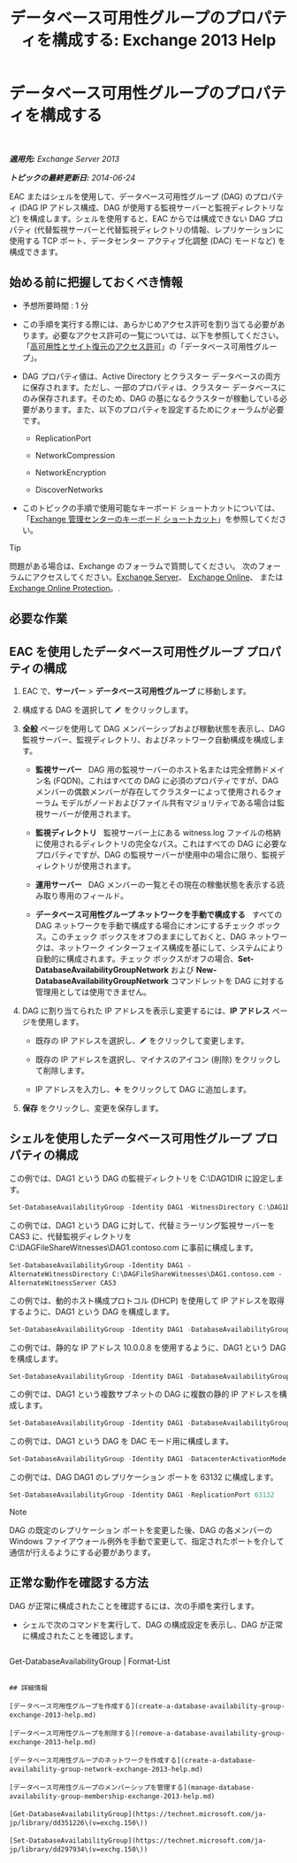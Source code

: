 ﻿---
title: 'データベース可用性グループのプロパティを構成する: Exchange 2013 Help'
TOCTitle: データベース可用性グループのプロパティを構成する
ms:assetid: 50daeac5-a16f-4362-a325-19e0fe25d59d
ms:mtpsurl: https://technet.microsoft.com/ja-jp/library/Dd297985(v=EXCHG.150)
ms:contentKeyID: 48269485
ms.date: 05/23/2018
mtps_version: v=EXCHG.150
ms.translationtype: MT
---

# データベース可用性グループのプロパティを構成する

 

_**適用先:** Exchange Server 2013_

_**トピックの最終更新日:** 2014-06-24_

EAC またはシェルを使用して、データベース可用性グループ (DAG) のプロパティ (DAG IP アドレス構成、DAG が使用する監視サーバーと監視ディレクトリなど) を構成します。シェルを使用すると、EAC からでは構成できない DAG プロパティ (代替監視サーバーと代替監視ディレクトリの情報、レプリケーションに使用する TCP ポート、データセンター アクティブ化調整 (DAC) モードなど) を構成できます。

## 始める前に把握しておくべき情報

  - 予想所要時間 : 1 分

  - この手順を実行する際には、あらかじめアクセス許可を割り当てる必要があります。必要なアクセス許可の一覧については、以下を参照してください。「[高可用性とサイト復元のアクセス許可](high-availability-and-site-resilience-permissions-exchange-2013-help.md)」の「データベース可用性グループ」。

  - DAG プロパティ値は、Active Directory とクラスター データベースの両方に保存されます。ただし、一部のプロパティは、クラスター データベースにのみ保存されます。そのため、DAG の基になるクラスターが稼動している必要があります。また、以下のプロパティを設定するためにクォーラムが必要です。
    
      - ReplicationPort
    
      - NetworkCompression
    
      - NetworkEncryption
    
      - DiscoverNetworks

  - このトピックの手順で使用可能なキーボード ショートカットについては、「[Exchange 管理センターのキーボード ショートカット](keyboard-shortcuts-in-the-exchange-admin-center-exchange-online-protection-help.md)」を参照してください。


> [!TIP]
> 問題がある場合は、Exchange のフォーラムで質問してください。 次のフォーラムにアクセスしてください。<A href="https://go.microsoft.com/fwlink/p/?linkid=60612">Exchange Server</A>、 <A href="https://go.microsoft.com/fwlink/p/?linkid=267542">Exchange Online</A>、 または <A href="https://go.microsoft.com/fwlink/p/?linkid=285351">Exchange Online Protection</A>。.



## 必要な作業

## EAC を使用したデータベース可用性グループ プロパティの構成

1.  EAC で、<strong>サーバー</strong> \> <strong>データベース可用性グループ</strong> に移動します。

2.  構成する DAG を選択して ![編集アイコン](images/Bb124582.6f53ccb2-1f13-4c02-bea0-30690e6ea71d(EXCHG.150).gif "編集アイコン") をクリックします。

3.      
    <strong>全般</strong> ページを使用して DAG メンバーシップおよび稼動状態を表示し、DAG 監視サーバー、監視ディレクトリ、およびネットワーク自動構成を構成します。
    
      - <strong>監視サーバー</strong>   DAG 用の監視サーバーのホスト名または完全修飾ドメイン名 (FQDN)。これはすべての DAG に必須のプロパティですが、DAG メンバーの偶数メンバーが存在してクラスターによって使用されるクォーラム モデルがノードおよびファイル共有マジョリティである場合は監視サーバーが使用されます。
    
      - <strong>監視ディレクトリ</strong>   監視サーバー上にある witness.log ファイルの格納に使用されるディレクトリの完全なパス。これはすべての DAG に必要なプロパティですが、DAG の監視サーバーが使用中の場合に限り、監視ディレクトリが使用されます。
    
      - <strong>運用サーバー</strong>   DAG メンバーの一覧とその現在の稼働状態を表示する読み取り専用のフィールド。
    
      - <strong>データベース可用性グループ ネットワークを手動で構成する</strong>   すべての DAG ネットワークを手動で構成する場合にオンにするチェック ボックス。このチェック ボックスをオフのままにしておくと、DAG ネットワークは、ネットワーク インターフェイス構成を基にして、システムにより自動的に構成されます。チェック ボックスがオフの場合、**Set-DatabaseAvailabilityGroupNetwork** および **New-DatabaseAvailabilityGroupNetwork** コマンドレットを DAG に対する管理用としては使用できません。

4.      
    DAG に割り当てられた IP アドレスを表示し変更するには、<strong>IP アドレス</strong> ページを使用します。
    
      - 既存の IP アドレスを選択し、![編集アイコン](images/Bb124582.6f53ccb2-1f13-4c02-bea0-30690e6ea71d(EXCHG.150).gif "編集アイコン") をクリックして変更します。
    
      - 既存の IP アドレスを選択し、マイナスのアイコン (削除) をクリックして削除します。
    
      - IP アドレスを入力し、![\[追加\] アイコン](images/JJ218640.c1e75329-d6d7-4073-a27d-498590bbb558(EXCHG.150).gif "[追加] アイコン") をクリックして DAG に追加します。

5.      
    <strong>保存</strong> をクリックし、変更を保存します。

## シェルを使用したデータベース可用性グループ プロパティの構成

この例では、DAG1 という DAG の監視ディレクトリを C:\\DAG1DIR に設定します。

```powershell
Set-DatabaseAvailabilityGroup -Identity DAG1 -WitnessDirectory C:\DAG1DIR
```

この例では、DAG1 という DAG に対して、代替ミラーリング監視サーバーを CAS3 に、代替監視ディレクトリを C:\\DAGFileShareWitnesses\\DAG1.contoso.com に事前に構成します。

    Set-DatabaseAvailabilityGroup -Identity DAG1 -AlternateWitnessDirectory C:\DAGFileShareWitnesses\DAG1.contoso.com -AlternateWitnessServer CAS3

この例では、動的ホスト構成プロトコル (DHCP) を使用して IP アドレスを取得するように、DAG1 という DAG を構成します。

```powershell
Set-DatabaseAvailabilityGroup -Identity DAG1 -DatabaseAvailabilityGroupIPAddresses 0.0.0.0
```

この例では、静的な IP アドレス 10.0.0.8 を使用するように、DAG1 という DAG を構成します。

```powershell
Set-DatabaseAvailabilityGroup -Identity DAG1 -DatabaseAvailabilityGroupIPAddresses 10.0.0.8
```

この例では、DAG1 という複数サブネットの DAG に複数の静的 IP アドレスを構成します。

```powershell
Set-DatabaseAvailabilityGroup -Identity DAG1 -DatabaseAvailabilityGroupIPAddresses 10.0.0.8,10.0.1.8
```

この例では、DAG1 という DAG を DAC モード用に構成します。

```powershell
Set-DatabaseAvailabilityGroup -Identity DAG1 -DatacenterActivationMode DagOnly
```

この例では、DAG DAG1 のレプリケーション ポートを 63132 に構成します。

```powershell
Set-DatabaseAvailabilityGroup -Identity DAG1 -ReplicationPort 63132
```


> [!NOTE]
> DAG の既定のレプリケーション ポートを変更した後、DAG の各メンバーの Windows ファイアウォール例外を手動で変更して、指定されたポートを介して通信が行えるようにする必要があります。



## 正常な動作を確認する方法

DAG が正常に構成されたことを確認するには、次の手順を実行します。

  - シェルで次のコマンドを実行して、DAG の構成設定を表示し、DAG が正常に構成されたことを確認します。
    
    ```powershell
Get-DatabaseAvailabilityGroup <DAGName> | Format-List
```

## 詳細情報

[データベース可用性グループを作成する](create-a-database-availability-group-exchange-2013-help.md)

[データベース可用性グループを削除する](remove-a-database-availability-group-exchange-2013-help.md)

[データベース可用性グループのネットワークを作成する](create-a-database-availability-group-network-exchange-2013-help.md)

[データベース可用性グループのメンバーシップを管理する](manage-database-availability-group-membership-exchange-2013-help.md)

[Get-DatabaseAvailabilityGroup](https://technet.microsoft.com/ja-jp/library/dd351226\(v=exchg.150\))

[Set-DatabaseAvailabilityGroup](https://technet.microsoft.com/ja-jp/library/dd297934\(v=exchg.150\))

